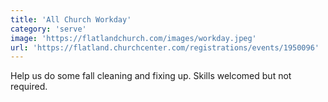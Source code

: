 ```yaml
---
title: 'All Church Workday'
category: 'serve'
image: 'https://flatlandchurch.com/images/workday.jpeg'
url: 'https://flatland.churchcenter.com/registrations/events/1950096'
---
```


Help us do some fall cleaning and fixing up. Skills welcomed but not required.
